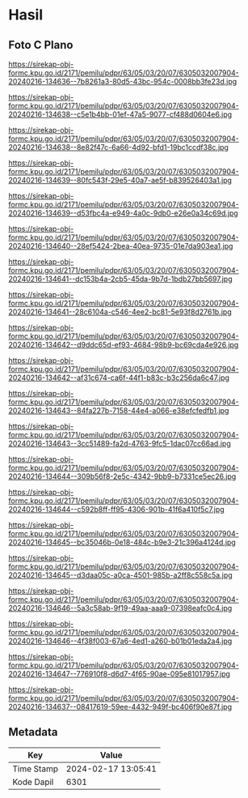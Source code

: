 # Hasil

## Foto C Plano

https://sirekap-obj-formc.kpu.go.id/2171/pemilu/pdpr/63/05/03/20/07/6305032007904-20240216-134636--7b8261a3-80d5-43bc-954c-0008bb3fe23d.jpg

https://sirekap-obj-formc.kpu.go.id/2171/pemilu/pdpr/63/05/03/20/07/6305032007904-20240216-134638--c5e1b4bb-01ef-47a5-9077-cf488d0604e6.jpg

https://sirekap-obj-formc.kpu.go.id/2171/pemilu/pdpr/63/05/03/20/07/6305032007904-20240216-134638--8e82f47c-6a66-4d92-bfd1-19bc1ccdf38c.jpg

https://sirekap-obj-formc.kpu.go.id/2171/pemilu/pdpr/63/05/03/20/07/6305032007904-20240216-134639--80fc543f-29e5-40a7-ae5f-b839526403a1.jpg

https://sirekap-obj-formc.kpu.go.id/2171/pemilu/pdpr/63/05/03/20/07/6305032007904-20240216-134639--d53fbc4a-e949-4a0c-9db0-e26e0a34c69d.jpg

https://sirekap-obj-formc.kpu.go.id/2171/pemilu/pdpr/63/05/03/20/07/6305032007904-20240216-134640--28ef5424-2bea-40ea-9735-01e7da903ea1.jpg

https://sirekap-obj-formc.kpu.go.id/2171/pemilu/pdpr/63/05/03/20/07/6305032007904-20240216-134641--dc153b4a-2cb5-45da-9b7d-1bdb27bb5697.jpg

https://sirekap-obj-formc.kpu.go.id/2171/pemilu/pdpr/63/05/03/20/07/6305032007904-20240216-134641--28c6104a-c546-4ee2-bc81-5e93f8d2761b.jpg

https://sirekap-obj-formc.kpu.go.id/2171/pemilu/pdpr/63/05/03/20/07/6305032007904-20240216-134642--d9ddc65d-ef93-4684-98b9-bc69cda4e926.jpg

https://sirekap-obj-formc.kpu.go.id/2171/pemilu/pdpr/63/05/03/20/07/6305032007904-20240216-134642--af31c674-ca6f-44f1-b83c-b3c256da6c47.jpg

https://sirekap-obj-formc.kpu.go.id/2171/pemilu/pdpr/63/05/03/20/07/6305032007904-20240216-134643--84fa227b-7158-44e4-a066-e38efcfedfb1.jpg

https://sirekap-obj-formc.kpu.go.id/2171/pemilu/pdpr/63/05/03/20/07/6305032007904-20240216-134643--3cc51489-fa2d-4763-9fc5-1dac07cc66ad.jpg

https://sirekap-obj-formc.kpu.go.id/2171/pemilu/pdpr/63/05/03/20/07/6305032007904-20240216-134644--309b56f8-2e5c-4342-9bb9-b7331ce5ec26.jpg

https://sirekap-obj-formc.kpu.go.id/2171/pemilu/pdpr/63/05/03/20/07/6305032007904-20240216-134644--c592b8ff-ff95-4306-901b-41f6a410f5c7.jpg

https://sirekap-obj-formc.kpu.go.id/2171/pemilu/pdpr/63/05/03/20/07/6305032007904-20240216-134645--bc35046b-0e18-484c-b9e3-21c396a4124d.jpg

https://sirekap-obj-formc.kpu.go.id/2171/pemilu/pdpr/63/05/03/20/07/6305032007904-20240216-134645--d3daa05c-a0ca-4501-985b-a2ff8c558c5a.jpg

https://sirekap-obj-formc.kpu.go.id/2171/pemilu/pdpr/63/05/03/20/07/6305032007904-20240216-134646--5a3c58ab-9f19-49aa-aaa9-07398eafc0c4.jpg

https://sirekap-obj-formc.kpu.go.id/2171/pemilu/pdpr/63/05/03/20/07/6305032007904-20240216-134646--4f38f003-67a6-4ed1-a260-b01b01eda2a4.jpg

https://sirekap-obj-formc.kpu.go.id/2171/pemilu/pdpr/63/05/03/20/07/6305032007904-20240216-134647--776910f8-d6d7-4f65-90ae-095e81017957.jpg

https://sirekap-obj-formc.kpu.go.id/2171/pemilu/pdpr/63/05/03/20/07/6305032007904-20240216-134637--08417619-59ee-4432-949f-bc406f90e87f.jpg


## Metadata

| Key        | Value               |
| ---------- | ------------------- |
| Time Stamp | 2024-02-17 13:05:41 |
| Kode Dapil | 6301                |



